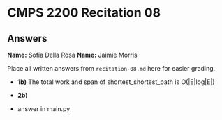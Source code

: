 # CMPS 2200 Recitation 08

## Answers

**Name:** Sofia Della Rosa
**Name:** Jaimie Morris


Place all written answers from `recitation-08.md` here for easier grading.



- **1b)**
The total work and span of shortest_shortest_path is O(|E|log|E|)


- **2b)**
- answer in main.py

